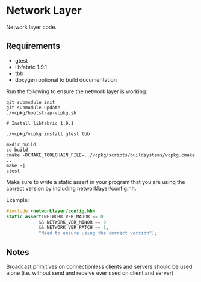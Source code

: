 # Network Layer
Network layer code.

## Requirements

- gtest
- libfabric 1.9.1
- tbb
- doxygen optional to build documentation

Run the following to ensure the network layer is working:
```
git submodule init
git submodule update
./vcpkg/bootstrap-vcpkg.sh

# Install libfabric 1.9.1

./vcpkg/vcpkg install gtest tbb

mkdir build
cd build
cmake -DCMAKE_TOOLCHAIN_FILE=../vcpkg/scripts/buildsystems/vcpkg.cmake ..
make -j
ctest
```

Make sure to write a static assert in your program that you are using the correct version
by including networklayer/config.hh.

Example:
```c++
#include <networklayer/config.hh>
static_assert(NETWORK_VER_MAJOR == 0 
            && NETWORK_VER_MINOR == 0 
            && NETWORK_VER_PATCH == 1, 
            "Need to ensure using the correct version");
```

## Notes

Broadcast primitives on connectionless clients and servers should be used alone
(i.e. without send and receive ever used on client and server)